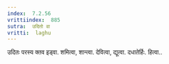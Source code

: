 ```yaml
---
index:  7.2.56
vrittiindex:  885
sutra:  उदितो वा
vritti:  laghu 
---
```


उदितः परस्य क्तव इड्वा. शमित्वा, शान्त्वा. देवित्वा, द्यूत्वा. दधातेर्हिः. हित्वा..


